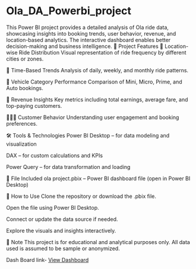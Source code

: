 # Ola_DA_Powerbi_project
This Power BI project provides a detailed analysis of Ola ride data, showcasing insights into booking trends, user behavior, revenue, and location-based analytics. The interactive dashboard enables better decision-making and business intelligence.
🧾 Project Features
📍 Location-wise Ride Distribution
Visual representation of ride frequency by different cities or zones.

📅 Time-Based Trends
Analysis of daily, weekly, and monthly ride patterns.

🚖 Vehicle Category Performance
Comparison of Mini, Micro, Prime, and Auto bookings.

💸 Revenue Insights
Key metrics including total earnings, average fare, and top-paying customers.

🧑‍🤝‍🧑 Customer Behavior
Understanding user engagement and booking preferences.

🛠️ Tools & Technologies
Power BI Desktop – for data modeling and visualization

DAX – for custom calculations and KPIs

Power Query – for data transformation and loading

📂 File Included
ola project.pbix – Power BI dashboard file (open in Power BI Desktop)

🔧 How to Use
Clone the repository or download the .pbix file.

Open the file using Power BI Desktop.

Connect or update the data source if needed.

Explore the visuals and insights interactively.

📌 Note
This project is for educational and analytical purposes only. All data used is assumed to be sample or anonymized.

Dash Board link- <a href = "https://app.powerbi.com/groups/me/reports/d2d6596f-3e4b-4788-9890-aaf568620322/6b5fa0b8d3cf5026b243?experience=power-bi"> View Dashboard </a>
